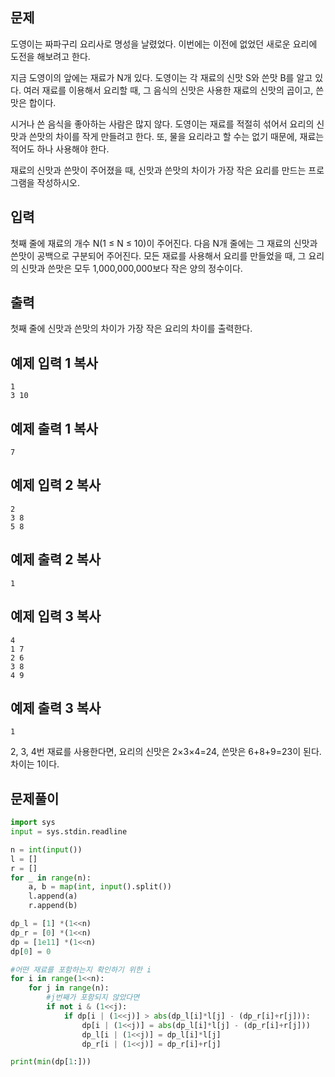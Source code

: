 ## 문제

도영이는 짜파구리 요리사로 명성을 날렸었다. 이번에는 이전에 없었던 새로운 요리에 도전을 해보려고 한다.

지금 도영이의 앞에는 재료가 N개 있다. 도영이는 각 재료의 신맛 S와 쓴맛 B를 알고 있다. 여러 재료를 이용해서 요리할 때, 그 음식의 신맛은 사용한 재료의 신맛의 곱이고, 쓴맛은 합이다.

시거나 쓴 음식을 좋아하는 사람은 많지 않다. 도영이는 재료를 적절히 섞어서 요리의 신맛과 쓴맛의 차이를 작게 만들려고 한다. 또, 물을 요리라고 할 수는 없기 때문에, 재료는 적어도 하나 사용해야 한다.

재료의 신맛과 쓴맛이 주어졌을 때, 신맛과 쓴맛의 차이가 가장 작은 요리를 만드는 프로그램을 작성하시오.

## 입력

첫째 줄에 재료의 개수 N(1 ≤ N ≤ 10)이 주어진다. 다음 N개 줄에는 그 재료의 신맛과 쓴맛이 공백으로 구분되어 주어진다. 모든 재료를 사용해서 요리를 만들었을 때, 그 요리의 신맛과 쓴맛은 모두 1,000,000,000보다 작은 양의 정수이다.

## 출력

첫째 줄에 신맛과 쓴맛의 차이가 가장 작은 요리의 차이를 출력한다. 

## 예제 입력 1 복사

```
1
3 10
```

## 예제 출력 1 복사

```
7
```

## 예제 입력 2 복사

```
2
3 8
5 8
```

## 예제 출력 2 복사

```
1
```

## 예제 입력 3 복사

```
4
1 7
2 6
3 8
4 9
```

## 예제 출력 3 복사

```
1
```

2, 3, 4번 재료를 사용한다면, 요리의 신맛은 2×3×4=24, 쓴맛은 6+8+9=23이 된다. 차이는 1이다.




## 문제풀이


```python
import sys
input = sys.stdin.readline

n = int(input())
l = []
r = []
for _ in range(n):
    a, b = map(int, input().split())
    l.append(a)
    r.append(b)

dp_l = [1] *(1<<n)
dp_r = [0] *(1<<n)
dp = [1e11] *(1<<n)
dp[0] = 0

#어떤 재료를 포함하는지 확인하기 위한 i
for i in range(1<<n):
    for j in range(n):
        #j번째가 포함되지 않았다면
        if not i & (1<<j):
            if dp[i | (1<<j)] > abs(dp_l[i]*l[j] - (dp_r[i]+r[j])):
                dp[i | (1<<j)] = abs(dp_l[i]*l[j] - (dp_r[i]+r[j]))
                dp_l[i | (1<<j)] = dp_l[i]*l[j]
                dp_r[i | (1<<j)] = dp_r[i]+r[j]

print(min(dp[1:]))
```

